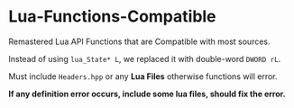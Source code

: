 # Lua-Functions-Compatible

Remastered Lua API Functions that are Compatible with most sources.

Instead of using `lua_State* L`, we replaced it with double-word `DWORD rL`.

Must include `Headers.hpp` or any **Lua Files** otherwise functions will error.

**If any definition error occurs, include some lua files, should fix the error.**
